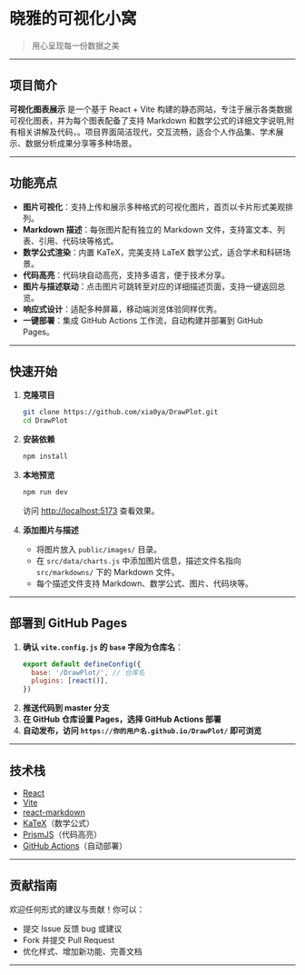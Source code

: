# 晓雅的可视化小窝

> 用心呈现每一份数据之美

---

## 项目简介

**可视化图表展示** 是一个基于 React + Vite 构建的静态网站，专注于展示各类数据可视化图表，并为每个图表配备了支持 Markdown 和数学公式的详细文字说明,附有相关讲解及代码，。项目界面简洁现代，交互流畅，适合个人作品集、学术展示、数据分析成果分享等多种场景。

---

## 功能亮点

- **图片可视化**：支持上传和展示多种格式的可视化图片，首页以卡片形式美观排列。
- **Markdown 描述**：每张图片配有独立的 Markdown 文件，支持富文本、列表、引用、代码块等格式。
- **数学公式渲染**：内置 KaTeX，完美支持 LaTeX 数学公式，适合学术和科研场景。
- **代码高亮**：代码块自动高亮，支持多语言，便于技术分享。
- **图片与描述联动**：点击图片可跳转至对应的详细描述页面，支持一键返回总览。
- **响应式设计**：适配多种屏幕，移动端浏览体验同样优秀。
- **一键部署**：集成 GitHub Actions 工作流，自动构建并部署到 GitHub Pages。

---

## 快速开始

1. **克隆项目**
   ```bash
   git clone https://github.com/xia0ya/DrawPlot.git
   cd DrawPlot
   ```
2. **安装依赖**
   ```bash
   npm install
   ```
3. **本地预览**
   ```bash
   npm run dev
   ```
   访问 [http://localhost:5173](http://localhost:5173) 查看效果。

4. **添加图片与描述**
   - 将图片放入 `public/images/` 目录。
   - 在 `src/data/charts.js` 中添加图片信息，描述文件名指向 `src/markdowns/` 下的 Markdown 文件。
   - 每个描述文件支持 Markdown、数学公式、图片、代码块等。

---

## 部署到 GitHub Pages

1. **确认 `vite.config.js` 的 `base` 字段为仓库名**：
   ```js
   export default defineConfig({
     base: '/DrawPlot/', // 仓库名
     plugins: [react()],
   })
   ```
2. **推送代码到 master 分支**
3. **在 GitHub 仓库设置 Pages，选择 GitHub Actions 部署**
4. **自动发布，访问 `https://你的用户名.github.io/DrawPlot/` 即可浏览**

---

## 技术栈
- [React](https://react.dev/)
- [Vite](https://vitejs.dev/)
- [react-markdown](https://github.com/remarkjs/react-markdown)
- [KaTeX](https://katex.org/)（数学公式）
- [PrismJS](https://prismjs.com/)（代码高亮）
- [GitHub Actions](https://github.com/features/actions)（自动部署）

---

## 贡献指南

欢迎任何形式的建议与贡献！你可以：
- 提交 Issue 反馈 bug 或建议
- Fork 并提交 Pull Request
- 优化样式、增加新功能、完善文档

---

